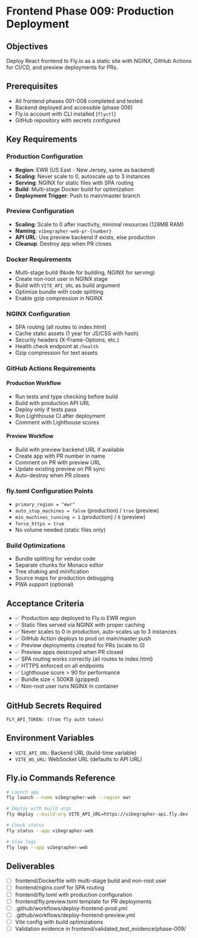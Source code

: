 # Frontend Phase 009: Production Deployment

## Objectives
Deploy React frontend to Fly.io as a static site with NGINX, GitHub Actions for CI/CD, and preview deployments for PRs.

## Prerequisites
- All frontend phases 001-008 completed and tested
- Backend deployed and accessible (phase 006)
- Fly.io account with CLI installed (`flyctl`)
- GitHub repository with secrets configured

## Key Requirements

### Production Configuration
- **Region**: EWR (US East - New Jersey, same as backend)
- **Scaling**: Never scale to 0, autoscale up to 3 instances
- **Serving**: NGINX for static files with SPA routing
- **Build**: Multi-stage Docker build for optimization
- **Deployment Trigger**: Push to main/master branch

### Preview Configuration
- **Scaling**: Scale to 0 after inactivity, minimal resources (128MB RAM)
- **Naming**: `vibegrapher-web-pr-{number}`
- **API URL**: Use preview backend if exists, else production
- **Cleanup**: Destroy app when PR closes

### Docker Requirements
- Multi-stage build (Node for building, NGINX for serving)
- Create non-root user in NGINX stage
- Build with `VITE_API_URL` as build argument
- Optimize bundle with code splitting
- Enable gzip compression in NGINX

### NGINX Configuration
- SPA routing (all routes to index.html)
- Cache static assets (1 year for JS/CSS with hash)
- Security headers (X-Frame-Options, etc.)
- Health check endpoint at `/health`
- Gzip compression for text assets

### GitHub Actions Requirements

#### Production Workflow
- Run tests and type checking before build
- Build with production API URL
- Deploy only if tests pass
- Run Lighthouse CI after deployment
- Comment with Lighthouse scores

#### Preview Workflow
- Build with preview backend URL if available
- Create app with PR number in name
- Comment on PR with preview URL
- Update existing preview on PR sync
- Auto-destroy when PR closes

### fly.toml Configuration Points
- `primary_region = "ewr"`
- `auto_stop_machines = false` (production) / `true` (preview)
- `min_machines_running = 1` (production) / `0` (preview)
- `force_https = true`
- No volume needed (static files only)

### Build Optimizations
- Bundle splitting for vendor code
- Separate chunks for Monaco editor
- Tree shaking and minification
- Source maps for production debugging
- PWA support (optional)

## Acceptance Criteria
- ✅ Production app deployed to Fly.io EWR region
- ✅ Static files served via NGINX with proper caching
- ✅ Never scales to 0 in production, auto-scales up to 3 instances
- ✅ GitHub Action deploys to prod on main/master push
- ✅ Preview deployments created for PRs (scale to 0)
- ✅ Preview apps destroyed when PR closed
- ✅ SPA routing works correctly (all routes to index.html)
- ✅ HTTPS enforced on all endpoints
- ✅ Lighthouse score > 90 for performance
- ✅ Bundle size < 500KB (gzipped)
- ✅ Non-root user runs NGINX in container

## GitHub Secrets Required
```
FLY_API_TOKEN: (from fly auth token)
```

## Environment Variables
- `VITE_API_URL`: Backend URL (build-time variable)
- `VITE_WS_URL`: WebSocket URL (defaults to API URL)

## Fly.io Commands Reference
```bash
# Launch app
fly launch --name vibegrapher-web --region ewr

# Deploy with build args
fly deploy --build-arg VITE_API_URL=https://vibegrapher-api.fly.dev

# Check status
fly status --app vibegrapher-web

# View logs
fly logs --app vibegrapher-web
```

## Deliverables
- [ ] frontend/Dockerfile with multi-stage build and non-root user
- [ ] frontend/nginx.conf for SPA routing
- [ ] frontend/fly.toml with production configuration
- [ ] frontend/fly.preview.toml template for PR deployments
- [ ] .github/workflows/deploy-frontend-prod.yml
- [ ] .github/workflows/deploy-frontend-preview.yml
- [ ] Vite config with build optimizations
- [ ] Validation evidence in frontend/validated_test_evidence/phase-009/